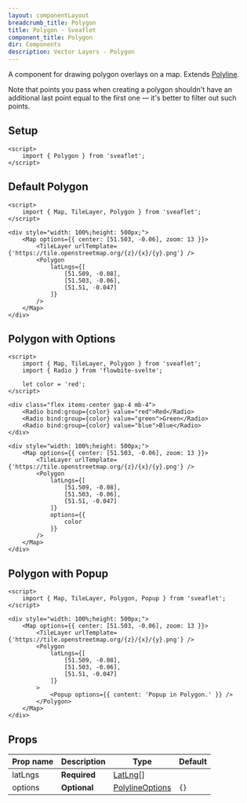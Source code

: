 ```yaml
---
layout: componentLayout
breadcrumb_title: Polygon
title: Polygon - Sveaflet
component_title: Polygon
dir: Components
description: Vector Layers - Polygon
---
```


A component for drawing polygon overlays on a map. Extends [Polyline](https://leafletjs.com/reference.html#polyline).

Note that points you pass when creating a polygon shouldn't have an additional last point equal to the first one — it's better to filter out such points.

## Setup

```svelte example csr hideOutput
<script>
	import { Polygon } from 'sveaflet';
</script>
```

## Default Polygon

```svelte example csr
<script>
	import { Map, TileLayer, Polygon } from 'sveaflet';
</script>

<div style="width: 100%;height: 500px;">
	<Map options={{ center: [51.503, -0.06], zoom: 13 }}>
		<TileLayer urlTemplate={'https://tile.openstreetmap.org/{z}/{x}/{y}.png'} />
		<Polygon
			latLngs={[
				[51.509, -0.08],
				[51.503, -0.06],
				[51.51, -0.047]
			]}
		/>
	</Map>
</div>
```

## Polygon with Options

```svelte example csr
<script>
	import { Map, TileLayer, Polygon } from 'sveaflet';
	import { Radio } from 'flowbite-svelte';

	let color = 'red';
</script>

<div class="flex items-center gap-4 mb-4">
	<Radio bind:group={color} value="red">Red</Radio>
	<Radio bind:group={color} value="green">Green</Radio>
	<Radio bind:group={color} value="blue">Blue</Radio>
</div>

<div style="width: 100%;height: 500px;">
	<Map options={{ center: [51.503, -0.06], zoom: 13 }}>
		<TileLayer urlTemplate={'https://tile.openstreetmap.org/{z}/{x}/{y}.png'} />
		<Polygon
			latLngs={[
				[51.509, -0.08],
				[51.503, -0.06],
				[51.51, -0.047]
			]}
			options={{
				color
			}}
		/>
	</Map>
</div>
```

## Polygon with Popup

```svelte example csr
<script>
	import { Map, TileLayer, Polygon, Popup } from 'sveaflet';
</script>

<div style="width: 100%;height: 500px;">
	<Map options={{ center: [51.503, -0.06], zoom: 13 }}>
		<TileLayer urlTemplate={'https://tile.openstreetmap.org/{z}/{x}/{y}.png'} />
		<Polygon
			latLngs={[
				[51.509, -0.08],
				[51.503, -0.06],
				[51.51, -0.047]
			]}
		>
			<Popup options={{ content: 'Popup in Polygon.' }} />
		</Polygon>
	</Map>
</div>
```

## Props

| Prop name | Description  | Type                                                                    | Default |
| --------- | ------------ | ----------------------------------------------------------------------- | ------- |
| latLngs   | **Required** | [LatLng](https://leafletjs.com/reference.html#latLng)[]                 |         |
| options   | **Optional** | [PolylineOptions](https://leafletjs.com/reference.html#polyline-option) | `{}`    |
